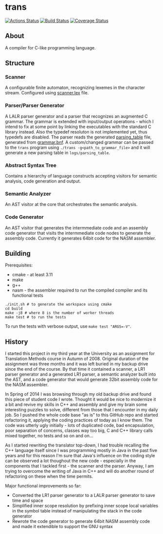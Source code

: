 trans
=====

[![Actions Status](https://github.com/rieske/trans/workflows/build/badge.svg)](https://github.com/rieske/trans/actions)
[![Build Status](https://travis-ci.org/rieske/trans.png?branch=master)](https://travis-ci.org/rieske/trans)
[![Coverage Status](https://coveralls.io/repos/github/rieske/trans/badge.svg?branch=master)](https://coveralls.io/github/rieske/trans?branch=master)

## About

A compiler for C-like programming language.

## Structure

### Scanner
A configurable finite automaton, recognizing lexemes in the character stream.
Configured using [scanner.lex](resources/configuration/scanner.lex) file.

### Parser/Parser Generator
A LALR parser generator and a parser that recognizes an augmented C grammar.
The grammar is extended with input/output operations - which I intend to fix at some point by linking the executables with the
standard C library instead. Also the typedef resoluton is not implemented yet, thus typedefs are disabled.
The parser reads the generated [parsing_table](resources/configuration/parsing_table) file, generated from
[grammar.bnf](resources/configuration/grammar.bnf).
A custom/changed grammar can be passed to the `trans` program using `./trans -g<path_to_grammar_file>` and it will generate
a new parsing table in `logs/parsing_table`.

### Abstract Syntax Tree
Contains a hierarchy of language constructs accepting visitors for semantic analysis, code generation and output.

### Semantic Analyzer
An AST visitor at the core that orchestrates the semantic analysis.

### Code Generator
An AST visitor that generates the intermmediate code and an assembly code generator that visits the intermmediate code nodes
to generate the assembly code. Currently it generates 64bit code for the NASM assembler.

## Building

Prerequisites:
- cmake - at least 3.11
- make
- g++
- nasm - the assembler required to run the compiled compiler and its functional tests

```shell
./init.sh # to generate the workspace using cmake
cd build
make -j8 # where 8 is the number of worker threads
make test # to run the tests
```

To run the tests with verbose output, use `make test "ARGS=-V"`.

## History
I started this project in my third year at the University as an assignment for Translation Methods course in Autumn of 2008.
Original duration of the assignment was three months and it was left buried in my backup drive since the end of the course.
By that time it contained a scanner, a LR1 parser generator and a generated LR1 parser, a semantic analyzer built into the AST,
and a code generator that would generate 32bit assembly code for the NASM assembler.


In Spring of 2014 I was browsing through my old backup drive and found this piece of student code I wrote.
Thought it would be nice to modernize it a bit and revive my skills in C++ and assembly and give my brain some interesting
puzzles to solve, different from those that I encounter in my daily job. So I pushed the whole code base "as is"
to this GitHub repo and started refactoring it, applying the coding practices of today as I know them.
The code was utterly ugly initially - lots of duplicated code, bad encapsulation, poor separation of concerns,
classes way too big, C and C++ library calls mixed together, no tests and so on and on...


As I started rewriting the translator top-down, I had trouble recalling the C++ language itself since I was programming
mostly in Java in the past five years and for this reason I'm sure that Java's influence on the coding style can be
observed a lot thoughout the new code - especially in the components that I tackled first - the scanner and the parser.
Anyway, I am trying to overcome the writing of Java in C++ and will do another round of refactoring on these when the time
permits.


Major functional improvements so far:
- Converted the LR1 parser generator to a LALR parser generator to save time and space
- Simplified inner scope resolution by prefixing inner scope local variables in the symbol table instead of manipulating the stack in the code generator
- Rewrote the code generator to generate 64bit NASM assembly code and made it extendible to support the GNU syntax

